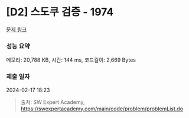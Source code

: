 # [D2] 스도쿠 검증 - 1974 

[문제 링크](https://swexpertacademy.com/main/code/problem/problemDetail.do?contestProbId=AV5Psz16AYEDFAUq) 

### 성능 요약

메모리: 20,788 KB, 시간: 144 ms, 코드길이: 2,669 Bytes

### 제출 일자

2024-02-17 18:23



> 출처: SW Expert Academy, https://swexpertacademy.com/main/code/problem/problemList.do
